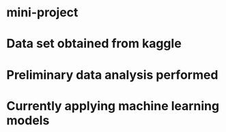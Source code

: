 # mini-project
# Data set obtained from kaggle
# Preliminary data analysis performed 
# Currently applying machine learning models 
